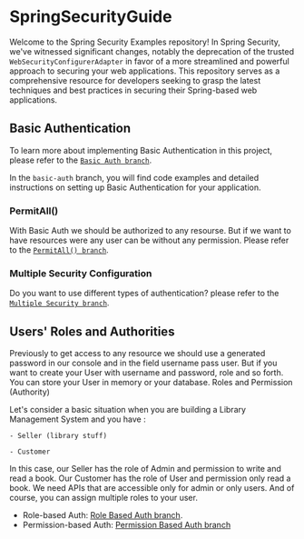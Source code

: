 # SpringSecurityGuide
Welcome to the Spring Security Examples repository! In Spring Security, we've witnessed significant changes, notably the deprecation of the trusted `WebSecurityConfigurerAdapter` in favor of a more streamlined and powerful approach to securing your web applications. This repository serves as a comprehensive resource for developers seeking to grasp the latest techniques and best practices in securing their Spring-based web applications.

## Basic Authentication

To learn more about implementing Basic Authentication in this project, please refer to the [`Basic Auth branch`](https://github.com/BykaWF/SpringSecurityGuide/tree/Basic-Auth).

In the `basic-auth` branch, you will find code examples and detailed instructions on setting up Basic Authentication for your application.

### PermitAll()
With Basic Auth we should be authorized to any resourse. But if we want to have resources were any user can be without any permission. Please refer to the [`PermitAll() branch`](https://github.com/BykaWF/SpringSecurityGuide/tree/PermitAll). 

### Multiple Security Configuration
Do you want to use different types of authentication? please refer to the [`Multiple Security branch`](https://github.com/BykaWF/SpringSecurityGuide/tree/MultipleConfiguration).

## Users' Roles and Authorities

Previously to get access to any resource we should use a generated password in our console and in the field username pass user. But if you want to create your User with username and password, role and so forth. You can store your User in memory or your database.
Roles and Permission (Authority)

Let's consider a basic situation when you are building a Library Management System and you have :

    - Seller (library stuff)

    - Customer

In this case, our Seller has the role of Admin and permission to write and read a book. Our Customer has the role of User and permission only read a book. We need APIs that are accessible only for admin or only users. And of course, you can assign multiple roles to your user.


- Role-based Auth: [Role Based Auth branch](https://github.com/BykaWF/SpringSecurityGuide/tree/Role_Auth).
- Permission-based Auth: [Permission Based Auth branch](https://github.com/BykaWF/SpringSecurityGuide/tree/Permission_Based_Authentication)
